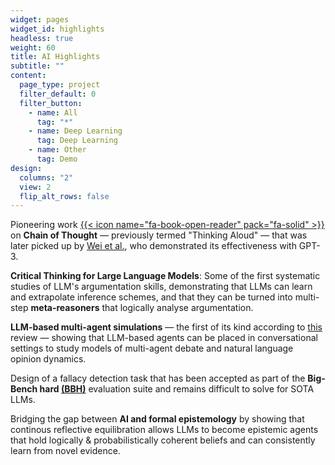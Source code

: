 ```yaml
---
widget: pages
widget_id: highlights
headless: true
weight: 60
title: AI Highlights 
subtitle: ""
content:
  page_type: project
  filter_default: 0
  filter_button:
    - name: All
      tag: "*"
    - name: Deep Learning
      tag: Deep Learning
    - name: Other
      tag: Demo
design:
  columns: "2"
  view: 2
  flip_alt_rows: false
---
```


Pioneering work [{{< icon name="fa-book-open-reader" pack="fa-solid" >}}](https://arxiv.org/abs/2103.13033) on **Chain of Thought**
— previously termed "Thinking Aloud" — that was later
picked up by [Wei et al.](https://arxiv.org/abs/2201.11903), who demonstrated its effectiveness
with GPT-3.

**Critical Thinking for Large Language Models**: Some of the first systematic studies
[<i class="fa-solid fa-book-open-reader"></i>](https://arxiv.org/abs/2009.07185) 
[<i class="fa-solid fa-book-open-reader"></i>](https://arxiv.org/abs/2110.01509) 
of LLM's argumentation
skills, demonstrating that LLMs can learn and extrapolate inference schemes, and that they
can be turned into multi-step **meta-reasoners** that logically analyse argumentation. 

**LLM-based multi-agent simulations** — the first of its kind according to
[this](https://github.com/Paitesanshi/LLM-Agent-Survey?tab=readme-ov-file#-more-comprehensive-summarization)
review — showing [<i class="fa-solid fa-book-open-reader"></i>](https://www.jasss.org/25/1/2.html) that LLM-based agents can be placed in conversational settings to study models
of multi-agent debate and natural language opinion dynamics.

Design of a fallacy detection task that has been accepted as part of the
**Big-Bench hard [(BBH)](https://arxiv.org/abs/2210.09261)**
evaluation suite and remains difficult to solve for SOTA LLMs.

Bridging the gap between **AI and formal epistemology** 
[<i class="fa-solid fa-book-open-reader"></i>](https://doi.org/10.3389/frai.2022.900943) 
[<i class="fa-solid fa-book-open-reader"></i>](https://doi.org/10.1371/journal.pone.0281372)
by showing that continous reflective equilibration
allows LLMs to become epistemic agents that hold logically & probabilistically coherent beliefs and can
consistently learn from novel evidence.

